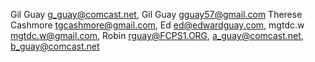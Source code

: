 Gil Guay <g_guay@comcast.net>, Gil Guay <gguay57@gmail.com> Therese Cashmore <tgcashmore@gmail.com>, Ed <ed@edwardguay.com>, mgtdc.w <mgtdc.w@gmail.com>, Robin <rguay@FCPS1.ORG>, a_guay@comcast.net, b_guay@comcast.net 